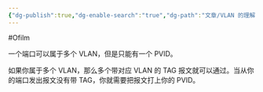 ```yaml
---
{"dg-publish":true,"dg-enable-search":"true","dg-path":"文章/VLAN 的理解.md","permalink":"/文章/VLAN 的理解/","dgEnableSearch":"true","dgPassFrontmatter":true,"created":"2022-06-23T23:03:04.000+08:00","updated":"2023-11-14T13:34:08.000+08:00"}
---
```


#Ofilm 

一个端口可以属于多个 VLAN，但是只能有一个 PVID。

如果你属于多个 VLAN，那么多个带对应 VLAN 的 TAG 报文就可以通过。当从你的端口发出报文没有带 TAG，你就需要把报文打上你的 PVID。